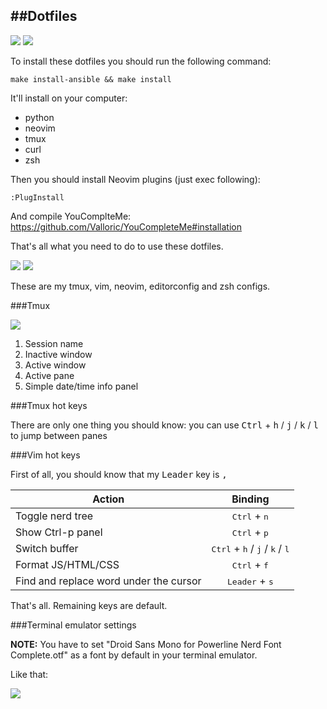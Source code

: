 ##Dotfiles
---
![](https://img.shields.io/badge/works%20on-OS%20X-D376B3.svg)
![](https://img.shields.io/badge/works%20on-Ubuntu-DD4814.svg)

To install these dotfiles you should run the following command:

```
make install-ansible && make install
```

It'll install on your computer:

- python
- neovim
- tmux
- curl
- zsh

Then you should install Neovim plugins (just exec following):

```
:PlugInstall
```

And compile YouComplteMe: https://github.com/Valloric/YouCompleteMe#installation

That's all what you need to do to use these dotfiles.

![](https://raw.githubusercontent.com/daynin/dotfiles/master/imgs/dotfiles1.png)
![](https://raw.githubusercontent.com/daynin/dotfiles/master/imgs/dotfiles3.png)

These are my tmux, vim, neovim, editorconfig and zsh configs.

###Tmux

![](https://raw.githubusercontent.com/daynin/dotfiles/master/imgs/dotfiles2.png)

1. Session name
2. Inactive window
3. Active window
4. Active pane
5. Simple date/time info panel

###Tmux hot keys

There are only one thing you should know: you can use <kbd>Ctrl</kbd> + <kbd>h</kbd> / <kbd>j</kbd> / <kbd>k</kbd> / <kbd>l</kbd> to jump between panes

###Vim hot keys

First of all, you should know that my <kbd>Leader</kbd> key is <kbd>,</kbd>


| Action        | Binding       | 
| ------------- |:-------------:|
| Toggle nerd tree | <kbd>Ctrl</kbd> + <kbd>n</kbd> |
| Show Ctrl-p panel | <kbd>Ctrl</kbd> + <kbd>p</kbd> |
| Switch buffer | <kbd>Ctrl</kbd> + <kbd>h</kbd> / <kbd>j</kbd> / <kbd>k</kbd> / <kbd>l</kbd> |
| Format JS/HTML/CSS | <kbd>Ctrl</kbd> + <kbd>f</kbd> |
| Find and replace word under the cursor | <kbd>Leader</kbd> + <kbd>s</kbd> |

That's all. Remaining keys are default.

###Terminal emulator settings

**NOTE:** You have to set "Droid Sans Mono for Powerline Nerd Font Complete.otf" as a font by default in your terminal emulator.

Like that:

![](https://raw.githubusercontent.com/daynin/dotfiles/master/imgs/terminal-settings.png)
